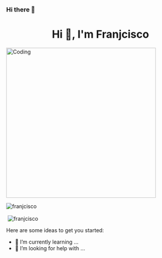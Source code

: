 ### Hi there 👋

<h1 align="center">Hi 👋, I'm Franjcisco</h1>

<img align="center" alt="Coding" width="400" src="https://cdn.dribbble.com/users/1292677/screenshots/6139167/avento.gif">

<p align="left"> <img src="https://komarev.com/ghpvc/?username=franjcisco&label=Profile%20views&color=0e75b6&style=flat" alt="franjcisco" /> </p>

<p>&nbsp;<img align="center" src="https://github-readme-stats.vercel.app/api?username=franjcisco&show_icons=true&locale=en" alt="franjcisco" /></p>








Here are some ideas to get you started:

- 🌱 I’m currently learning ...
- 🤔 I’m looking for help with ...

